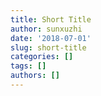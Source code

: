 ```yaml
---
title: Short Title
author: sunxuzhi
date: '2018-07-01'
slug: short-title
categories: []
tags: []
authors: []
---
```


